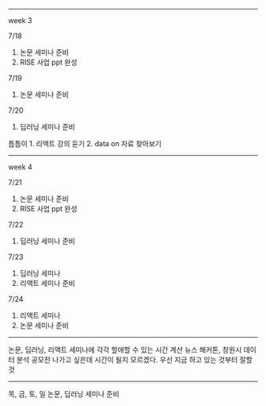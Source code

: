 
---
week 3

7/18 
1. 논문 세미나 준비
2. RISE 사업 ppt 완성

7/19
1. 논문 세미나 준비

7/20
1. 딥러닝 세미나 준비

틈틈이 1. 리액트 강의 듣기
2. data on 자료 찾아보기


---

week 4

7/21
1. 논문 세미나 준비
2. RISE 사업 ppt 완성

7/22
1. 딥러닝 세미나 준비

7/23 
1. 딥러닝 세미나
2. 리액트 세미나 준비

7/24
1. 리액트 세미나
2. 논문 세미나 준비


----

논문, 딥러닝, 리액트 세미나에 각각 할애할 수 있는 시간 계산
뉴스 해커톤, 창원시 데이터 분석 공모전 나가고 싶은데 시간이 될지 모르겠다.
우선 지금 하고 있는 것부터 잘할 것

---
목, 금, 토, 일 논문, 딥러닝 세미나 준비